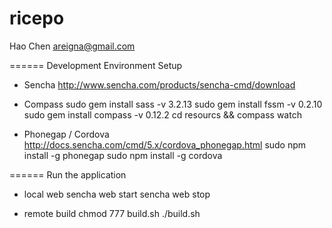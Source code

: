 ricepo
======

Hao Chen
areigna@gmail.com


======
Development Environment Setup

- Sencha
http://www.sencha.com/products/sencha-cmd/download

- Compass
sudo gem install sass -v 3.2.13
sudo gem install fssm -v 0.2.10
sudo gem install compass -v 0.12.2
cd resourcs && compass watch

- Phonegap / Cordova
http://docs.sencha.com/cmd/5.x/cordova_phonegap.html
sudo npm install -g phonegap
sudo npm install -g cordova

======
Run the application

- local web
sencha web start
sencha web stop

- remote build
chmod 777 build.sh
./build.sh
